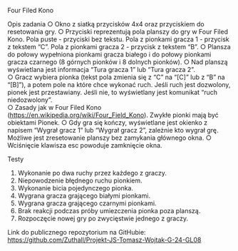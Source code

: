 Four Filed Kono 

Opis zadania 
○ Okno z siatką przycisków 4x4 oraz przyciskiem do resetowania gry.
○ Przyciski reprezentują pola planszy do gry w Four Filed Kono. Pola puste - przyciski bez tekstu. Pola z pionkami gracza 1 - przycisk z tekstem “C”. Pola z pionkami gracza 2 - przycisk z tekstem “B”.
○ Plansza do połowy wypełniona pionkami gracza białego i do połowy pionkami gracza czarnego (8 górnych pionków i 8 dolnych pionków).
○ Nad planszą wyświetlana jest informacja “Tura gracza 1” lub “Tura gracza 2”.  
○ Gracz wybiera pionka (tekst pola zmienia się z “C” na “[C]” lub z “B” na “[B]”), a potem pole na które chce wykonać ruch. Jeśli ruch jest dozwolony, pionek jest przestawiany. Jeśli nie, to wyświetlany jest komunikat “ruch niedozwolony”.  
○ Zasady jak w Four Filed Kono (https://en.wikipedia.org/wiki/Four_Field_Kono). Zwykłe pionki mają być obiektami Pionek. 
○ Gdy gra się kończy, wyświetlane jest okienko z napisem “Wygrał gracz 1” lub “Wygrał gracz 2”, zależnie kto wygrał grę. Możliwe jest zresetowanie planszy bez zamykania głównego okna. 
○ Wciśnięcie klawisza esc powoduje zamknięcie okna.

Testy 
1. Wykonanie po dwa ruchy przez każdego z graczy.
2. Niepowodzenie błędnego ruchu pionkiem. 
3. Wykonanie bicia pojedynczego pionka. 
4. Wygrana gracza grającego białymi pionkami. 
5. Wygrana gracza grającego czarnymi pionkami. 
6. Brak reakcji podczas próby umiezczenia pionka poza planszą.
7. Rozpoczęcie nowej gry po zwycięstwie jednego z graczy.
 
Link do publicznego repozytorium na GitHubie:
https://github.com/Zuthall/Projekt-JS-Tomasz-Wojtak-G-24-GL08

